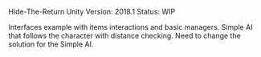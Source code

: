 Hide-The-Return
Unity Version: 2018.1
Status: WIP

Interfaces example with items interactions and basic managers.
Simple AI that follows the character with distance checking.
Need to change the solution for the Simple AI.
